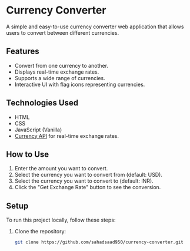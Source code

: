 # Currency Converter

A simple and easy-to-use currency converter web application that allows users to convert between different currencies.

## Features
- Convert from one currency to another.
- Displays real-time exchange rates.
- Supports a wide range of currencies.
- Interactive UI with flag icons representing currencies.
  
## Technologies Used
- HTML
- CSS
- JavaScript (Vanilla)
- [Currency API](https://cdn.jsdelivr.net/npm/@fawazahmed0/currency-api) for real-time exchange rates.

## How to Use
1. Enter the amount you want to convert.
2. Select the currency you want to convert from (default: USD).
3. Select the currency you want to convert to (default: INR).
4. Click the "Get Exchange Rate" button to see the conversion.

## Setup
To run this project locally, follow these steps:

1. Clone the repository:
   ```bash
   git clone https://github.com/sahadsaad950/currency-converter.git
